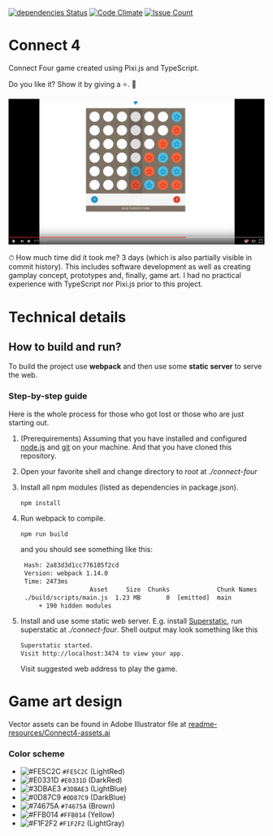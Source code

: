 [![dependencies Status](https://david-dm.org/MiroslavJelaska/connect-four/status.svg)](https://david-dm.org/MiroslavJelaska/connect-four)
[![Code Climate](https://codeclimate.com/github/MiroslavJelaska/connect-four/badges/gpa.svg)](https://codeclimate.com/github/MiroslavJelaska/connect-four)
[![Issue Count](https://codeclimate.com/github/MiroslavJelaska/connect-four/badges/issue_count.svg)](https://codeclimate.com/github/MiroslavJelaska/connect-four)
# Connect 4
Connect Four game created using Pixi.js and TypeScript.

Do you like it? Show it by giving a ⭐️. 🚀

[![Preview of Connect 4 game (TypeScript & Pixi.js)](readme-resources/screenshot-youtube.png)](https://youtu.be/J5EsdSgt2G0 "Preview of Connect 4 game (TypeScript & Pixi.js)")

⏱ How much time did it took me? 3 days (which is also partially visible in commit history). This includes software development as well as creating gamplay concept, prototypes and, finally, game art. I had no practical experience with TypeScript nor Pixi.js prior to this project. 

# Technical details
## How to build and run?
To build the project use **webpack** and then use some **static server** to serve the web.

### Step-by-step guide
Here is the whole process for those who got lost or those who are just starting out.

1. (Prerequirements) Assuming that you have installed and configured [node.js](https://docs.npmjs.com/getting-started/installing-node) and [git](https://git-scm.com/) on your machine. And that you have cloned this repository.
2. Open your favorite shell and change directory to _root_ at _./connect-four_
3. Install all npm modules (listed as dependencies in package.json).

   ```
   npm install
   ```
4. Run webpack to compile.

   ```
   npm run build
   ```
   
   and you should see something like this:
   
   ```
    Hash: 2a83d3d1cc776185f2cd
    Version: webpack 1.14.0
    Time: 2473ms
                      Asset     Size  Chunks             Chunk Names
    ./build/scripts/main.js  1.23 MB       0  [emitted]  main
        + 190 hidden modules
    ```
5. Install and use some static web server. E.g. install [Superstatic](https://github.com/firebase/superstatic), run superstatic at _./connect-four_. Shell output may look something like this
   
   ```
   Superstatic started.
   Visit http://localhost:3474 to view your app.
   ```
   
   Visit suggested web address to play the game.


# Game art design
Vector assets can be found in Adobe Illustrator file at  [readme-resources/Connect4-assets.ai](https://github.com/MiroslavJelaska/connect-four/blob/master/readme-resources/Connect4-assets.ai)

### Color scheme
* ![#FE5C2C](readme-resources/color-15x15-lightRed.png) `#FE5C2C` (LightRed)
* ![#E0331D](readme-resources/color-15x15-darkRed.png) `#E0331D` (DarkRed)
* ![#3DBAE3](readme-resources/color-15x15-lightBlue.png) `#3DBAE3` (LightBlue)
* ![#0D87C9](readme-resources/color-15x15-darkBlue.png) `#0D87C9` (DarkBlue)
* ![#74675A](readme-resources/color-15x15-brown.png) `#74675A` (Brown)
* ![#FFB014](readme-resources/color-15x15-yellow.png) `#FFB014` (Yellow)
* ![#F1F2F2](readme-resources/color-15x15-lightGray.png) `#F1F2F2` (LightGray)
